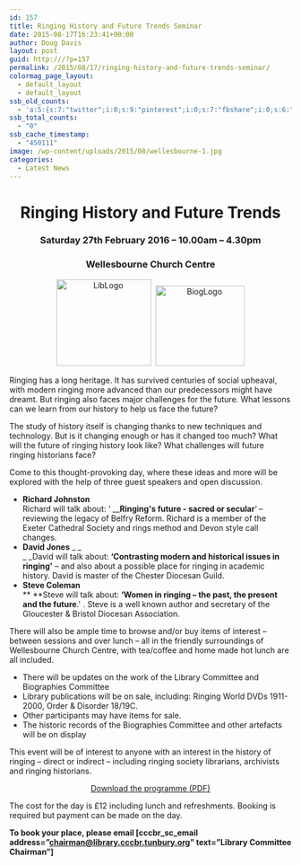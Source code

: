 ```yaml
---
id: 157
title: Ringing History and Future Trends Seminar
date: 2015-08-17T16:23:41+00:00
author: Doug Davis
layout: post
guid: http:///?p=157
permalink: /2015/08/17/ringing-history-and-future-trends-seminar/
colormag_page_layout:
  - default_layout
  - default_layout
ssb_old_counts:
  - 'a:5:{s:7:"twitter";i:0;s:9:"pinterest";i:0;s:7:"fbshare";i:0;s:6:"reddit";i:0;s:6:"tumblr";N;}'
ssb_total_counts:
  - "0"
ssb_cache_timestamp:
  - "450111"
image: /wp-content/uploads/2015/08/wellesbourne-1.jpg
categories:
  - Latest News
---
```

<h1 align="center">
  <strong>Ringing History and Future Trends</strong>
</h1>

<h3 align="center">
  Saturday 27th February 2016 – 10.00am – 4.30pm
</h3>

<h3 align="center">
  Wellesbourne Church Centre
</h3>

<p style="text-align: center;">
  <a href="https://cccbr.org.uk/wp-content/uploads/2016/10/LibLogo.png"><img loading="lazy" class="alignnone size-full wp-image-158" src="https://cccbr.org.uk/wp-content/uploads/2016/10/LibLogo.png" alt="LibLogo" width="169" height="154" /></a>  <a href="https://cccbr.org.uk/wp-content/uploads/2016/10/BiogLogo.png"><img loading="lazy" class="alignnone size-full wp-image-159" src="https://cccbr.org.uk/wp-content/uploads/2016/10/BiogLogo.png" alt="BiogLogo" width="159" height="143" /></a>
</p>

Ringing has a long heritage. It has survived centuries of social upheaval, with modern ringing more advanced than our predecessors might have dreamt. But ringing also faces major challenges for the future. What lessons can we learn from our history to help us face the future?

The study of history itself is changing thanks to new techniques and technology. But is it changing enough or has it changed too much? What will the future of ringing history look like? What challenges will future ringing historians face?

Come to this thought-provoking day, where these ideas and more will be explored with the help of three guest speakers and open discussion.

  * **Richard Johnston**  
    Richard will talk about: &#8216; __**Ringing&apos;s future - sacred or secular**&#8216; – reviewing the legacy of Belfry Reform. Richard is a member of the Exeter Cathedral Society and rings method and Devon style call changes.
  * **David Jones** _ _  
    _ _David will talk about: **&#8216;Contrasting modern and historical issues in ringing&apos;** – and also about a possible place for ringing in academic history. David is master of the Chester Diocesan Guild.
  * **Steve Coleman**  
    ** **Steve will talk about: **&#8216;Women in ringing – the past, the present and the future**.&apos; . Steve is a well known author and secretary of the Gloucester & Bristol Diocesan Association.

There will also be ample time to browse and/or buy items of interest – between sessions and over lunch – all in the friendly surroundings of Wellesbourne Church Centre, with tea/coffee and home made hot lunch are all included.

  * There will be updates on the work of the Library Committee and Biographies Committee
  * Library publications will be on sale, including: Ringing World DVDs 1911-2000, Order & Disorder 18/19C.
  * Other participants may have items for sale.
  * The historic records of the Biographies Committee and other artefacts will be on display

This event will be of interest to anyone with an interest in the history of ringing – direct or indirect – including ringing society librarians, archivists and ringing historians.

<p style="text-align: center;">
  <a href="https://cccbr.org.uk/wp-content/uploads/2016/05/programme.pdf" target="_blank">Download the programme (PDF)</a>
</p>

The cost for the day is £12 including lunch and refreshments. Booking is required but payment can be made on the day.

**To book your place, please email [cccbr\_sc\_email address=&#8221;chairman@library.cccbr.tunbury.org&#8221; text=&#8221;Library Committee Chairman&#8221;]**

<h3 align="center">
</h3>
